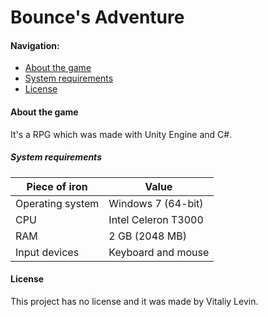 # Bounce's Adventure

#### Navigation:

- [About the game](#about-the-game)
- [System requirements](#system-requirements)
- [License](#license)

#### About the game

It's a RPG which was made with Unity Engine and C#.

##### System requirements

| Piece of iron    | Value               |
| ---------------- | ------------------- |
| Operating system | Windows 7 (64-bit)  |
| CPU              | Intel Celeron T3000 |
| RAM              | 2 GB (2048 MB)      |
| Input devices    | Keyboard and mouse  |
 
#### License

This project has no license and it was made by Vitaliy Levin.
